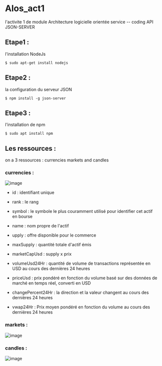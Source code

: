 # Alos_act1
l'activite 1 de module Architecture logicielle orientée service -- coding API JSON-SERVER

## Etape1 :
l'installation NodeJs

`$ sudo apt-get install nodejs `

## Etape2 :
la configuration du serveur JSON

`$ npm install -g json-server`

## Etape3 :
l'installation de npm 

`$ sudo apt install npm`

## Les ressources :
on a 3 ressources : currencies markets and candles

### currencies : 

![image](https://user-images.githubusercontent.com/101930870/159255491-93f4c0e4-d54b-45d1-ad19-4fd9d2d42a13.png)

- id : identifiant unique 

- rank : le rang

- symbol : le symbole le plus couramment utilisé pour identifier cet actif en bourse

- name : nom propre de l'actif

- upply : offre disponible pour le commerce

- maxSupply : quantité totale d'actif émis

- marketCapUsd : supply x prix

- volumeUsd24Hr : quantité de volume de transactions représentée en USD au cours des dernières 24 heures

- priceUsd : prix pondéré en fonction du volume basé sur des données de marché en temps réel, converti en USD

- changePercent24Hr : la direction et la valeur changent au cours des dernières 24 heures

- vwap24Hr : Prix moyen pondéré en fonction du volume au cours des dernières 24 heures


### markets :

![image](https://user-images.githubusercontent.com/101930870/159255040-1fa7a0ce-eafd-4e2d-adf9-49d3e1a33b49.png)


### candles :

![image](https://user-images.githubusercontent.com/101930870/159254976-058668fd-72fb-451a-ad28-a05ce61203f7.png)


